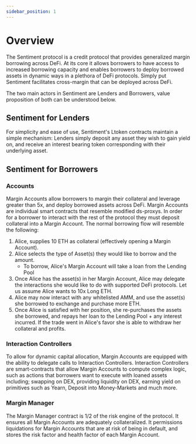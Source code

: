 ```yaml
---
sidebar_position: 1
---
```


# Overview

The Sentiment protocol is a credit protocol that provides generalized margin 
borrowing across DeFi. At its core it allows borrowers to have access to 
increased borrowing capacity and enables borrowers to deploy borrowed assets 
in dynamic ways in a plethora of DeFi protocols. Simply put Sentiment 
facilitates cross-margin that can be deployed across DeFi. 

The two main actors in Sentiment are Lenders and Borrowers, value proposition 
of both can be understood below.

## Sentiment for Lenders

For simplicity and ease of use, Sentiment's Ltoken contracts maintain a 
simple mechanism: Lenders simply deposit any asset they wish to gain yield on,
and receive an interest bearing token corresponding with their underlying asset.

## Sentiment for Borrowers

### Accounts
Margin Accounts allow borrowers to margin their collateral and leverage greater 
than 5x, and deploy borrowed assets across DeFi. Margin Accounts are individual 
smart contracts that resemble modified ds-proxys. In order for a borrower to 
interact with the rest of the protocol they must deposit collateral into a 
Margin Account. The normal borrowing flow will resemble the following:
1. Alice, supplies 10 ETH as collateral (effectively opening a Margin Account).
2. Alice selects the type of Asset(s) they would like to borrow and the amount.
    * To borrow, Alice's Margin Account will take a loan from the Lending Pool 
3. Once Alice has the asset(s) in her Margin Account, Alice may delegate the 
interactions she would like to do with supported DeFi protocols. Let us assume 
Alice wants to 10x Long ETH.
4. Alice may now interact with any whitelisted AMM, and use the asset(s) she 
borrowed to exchange and purchase more ETH. 
5. Once Alice is satisfied with her position, she re-purchases the assets she 
borrowed, and repays her loan to the Lending Pool + any interest incurred. If 
the trade went in Alice's favor she is able to withdraw her collateral and 
profits.

### Interaction Controllers

To allow for dynamic capital allocation, Margin Accounts are equipped with the 
ability to delegate calls to Interaction Controllers. Interaction Controllers 
are smart-contracts that allow Margin Accounts to compute complex logic, such 
as actions that borrowers want to execute with loaned assets including; 
swapping on DEX, providing liquidity on DEX, earning yield on primitives such 
as Yearn, Deposit into Money-Markets and much more.

### Margin Manager

The Margin Manager contract is 1/2 of the risk engine of the protocol. It 
ensures all Margin Accounts are adequately collateralized. It permissions 
liquidations for Margin Accounts that are at risk of being in default, and 
stores the risk factor and health factor of each Margin Account.

